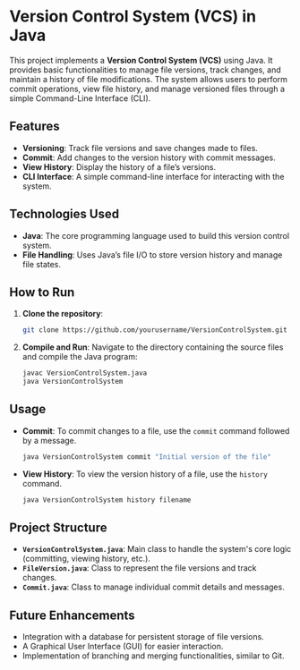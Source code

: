 # Version Control System (VCS) in Java

This project implements a **Version Control System (VCS)** using Java. It provides basic functionalities to manage file versions, track changes, and maintain a history of file modifications. The system allows users to perform commit operations, view file history, and manage versioned files through a simple Command-Line Interface (CLI).

## Features
- **Versioning**: Track file versions and save changes made to files.
- **Commit**: Add changes to the version history with commit messages.
- **View History**: Display the history of a file’s versions.
- **CLI Interface**: A simple command-line interface for interacting with the system.

## Technologies Used
- **Java**: The core programming language used to build this version control system.
- **File Handling**: Uses Java’s file I/O to store version history and manage file states.

## How to Run

1. **Clone the repository**:
   ```bash
   git clone https://github.com/yourusername/VersionControlSystem.git
   ```

2. **Compile and Run**:
   Navigate to the directory containing the source files and compile the Java program:
   ```bash
   javac VersionControlSystem.java
   java VersionControlSystem
   ```

## Usage
- **Commit**: To commit changes to a file, use the `commit` command followed by a message.
   ```bash
   java VersionControlSystem commit "Initial version of the file"
   ```

- **View History**: To view the version history of a file, use the `history` command.
   ```bash
   java VersionControlSystem history filename
   ```

## Project Structure
- **`VersionControlSystem.java`**: Main class to handle the system's core logic (committing, viewing history, etc.).
- **`FileVersion.java`**: Class to represent the file versions and track changes.
- **`Commit.java`**: Class to manage individual commit details and messages.

## Future Enhancements
- Integration with a database for persistent storage of file versions.
- A Graphical User Interface (GUI) for easier interaction.
- Implementation of branching and merging functionalities, similar to Git.

```
